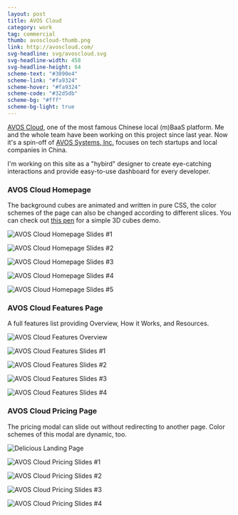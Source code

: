 ```yaml
---
layout: post
title: AVOS Cloud
category: work
tag: commercial
thumb: avoscloud-thumb.png
link: http://avoscloud.com/
svg-headline: svg/avoscloud.svg
svg-headline-width: 458
svg-headline-height: 64
scheme-text: "#3090e4"
scheme-link: "#fa9324"
scheme-hover: "#fa9324"
scheme-code: "#32d5db"
scheme-bg: "#fff"
scheme-bg-light: true
---
```


<p><a href="http://avoscloud.com">AVOS Cloud</a>, one of the most famous Chinese local (m)BaaS platform. Me and the whole team have been working on this project since last year. Now it's a spin-off of <a href="http://avos.com/">AVOS Systems, Inc.</a> focuses on tech startups and local companies in China.</p>

<p>I'm working on this site as a "hybird" designer to create eye-catching interactions and provide easy-to-use dashboard for every developer.</p>

<h3>AVOS Cloud Homepage</h3>
<p>The background cubes are animated and written in pure CSS, the color schemes of the page can also be changed according to different slices. You can check out <a href="http://codepen.io/sparanoid/pen/axiKF">this pen</a> for a simple 3D cubes demo.</p>
<p class="browser"><img src="{{ site.data.var.file }}/avoscloud-homepage-01-cropped.png" alt="AVOS Cloud Homepage Slides #1"></p>
<p class="browser"><img src="{{ site.data.var.file }}/avoscloud-homepage-02-cropped.png" alt="AVOS Cloud Homepage Slides #2"></p>
<p class="browser"><img src="{{ site.data.var.file }}/avoscloud-homepage-03-cropped.png" alt="AVOS Cloud Homepage Slides #3"></p>
<p class="browser"><img src="{{ site.data.var.file }}/avoscloud-homepage-04-cropped.png" alt="AVOS Cloud Homepage Slides #4"></p>
<p class="browser"><img src="{{ site.data.var.file }}/avoscloud-homepage-05-cropped.png" alt="AVOS Cloud Homepage Slides #5"></p>

<h3>AVOS Cloud Features Page</h3>
<p>A full features list providing Overview, How it Works, and Resources.</p>
<p><img src="{{ site.data.var.file }}/avoscloud-features-small-merged.jpg" alt="AVOS Cloud Features Overview"></p>
<p class="browser"><img src="{{ site.data.var.file }}/avoscloud-features-01.png" alt="AVOS Cloud Features Slides #1"></p>
<p class="browser"><img src="{{ site.data.var.file }}/avoscloud-features-02.png" alt="AVOS Cloud Features Slides #2"></p>
<p class="browser"><img src="{{ site.data.var.file }}/avoscloud-features-03.png" alt="AVOS Cloud Features Slides #3"></p>
<p class="browser"><img src="{{ site.data.var.file }}/avoscloud-features-04.png" alt="AVOS Cloud Features Slides #4"></p>

<h3>AVOS Cloud Pricing Page</h3>
<p>The pricing modal can slide out without redirecting to another page. Color schemes of this modal are dynamic, too.</p>
<p><img src="{{ site.data.var.file }}/avoscloud-pricing-merged.png" alt="Delicious Landing Page"></p>
<p class="browser"><img src="{{ site.data.var.file }}/avoscloud-homepage-pricing-01.png" alt="AVOS Cloud Pricing Slides #1"></p>
<p class="browser"><img src="{{ site.data.var.file }}/avoscloud-homepage-pricing-02.png" alt="AVOS Cloud Pricing Slides #2"></p>
<p class="browser"><img src="{{ site.data.var.file }}/avoscloud-homepage-pricing-03.png" alt="AVOS Cloud Pricing Slides #3"></p>
<p class="browser"><img src="{{ site.data.var.file }}/avoscloud-homepage-pricing-04.png" alt="AVOS Cloud Pricing Slides #4"></p>

